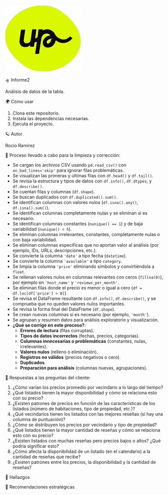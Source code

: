 ![](https://github.com/Roxy-5/Informe1/blob/main/images.jpg)

🛸 Informe2

Análisis de datos de la tabla.

🌍 Cómo usar

1. Clona este repositorio.
2. Instala las dependencias necesarias.
3. Ejecuta el proyecto.

🪐 Autor

Rocío Ramírez

🌌 Proceso llevado a cabo para la limpieza y corrección: 
- Se cargan los archivos CSV usando `pd.read_csv()` con `on_bad_lines='skip'` para ignorar filas problemáticas.
- Se visualizan las primeras y últimas filas con `df.head()` y `df.tail()`.
- Se revisa la estructura y tipos de datos con `df.info()`, `df.dtypes`, y `df.describe()`.
- Se cuentan filas y columnas (`df.shape`).
- Se buscan duplicados con `df.duplicated().sum()`.
- Se identifican columnas con valores nulos (`df.isna().any()`, `df.isna().sum()`).
- Se identifican columnas completamente nulas y se eliminan si es necesario.
- Se identifican columnas constantes (`nunique() == 1`) y de baja variabilidad (`nunique() < 5`).
- Se eliminan columnas irrelevantes, constantes, completamente nulas o con baja variabilidad.
- Se eliminan columnas específicas que no aportan valor al análisis (por ejemplo, IDs, URLs, descripciones, etc.).
- Se convierte la columna `'date'` a tipo fecha (`datetime`).
- Se convierte la columna `'available'` a tipo `category`.
- Se limpia la columna `'price'` eliminando símbolos y convirtiéndola a `float`.
- Se rellenan valores nulos en columnas relevantes con ceros (`fillna(0)`), por ejemplo en `'host_name'` y `'reviews_per_month'`.
- Se eliminan filas donde el precio es menor o igual a cero (`df = df.loc[df['price'] > 0]`).
- Se revisa el DataFrame resultante con `df.info()`, `df.describe()`, y se comprueba que no queden valores nulos importantes.
- Se revisa la forma final del DataFrame (`df.shape`).
- Se crean nuevas columnas si es necesario (por ejemplo, `'month'`).
- Se agrupan y resumen datos para análisis exploratorio y visualización.
- **¿Qué se corrige en este proceso?**:
  - **Errores de lectura** (filas corruptas).
  - **Tipos de datos incorrectos** (fechas, precios, categorías).
  - **Columnas innecesarias o problemáticas** (constantes, nulas, irrelevantes).
  - **Valores nulos** (relleno o eliminación).
  - **Registros no válidos** (precios negativos o cero).
  - **Duplicados**.
  - **Preparación para análisis** (columnas nuevas, agrupaciones).

🚀 Respuestas a las preguntas del cliente:

1. ¿Cómo varían los precios promedio por vecindario a lo largo del tiempo?
2. ¿Qué listados tienen la mayor disponibilidad y cómo se relaciona esto con su precio?
3. ¿Existen patrones de precios en función de las características de los listados (número de habitaciones, tipo de propiedad, etc.)?
4. ¿Qué vecindarios tienen los listados con las mejores reseñas (si hay una columna de puntuación)?
5. ¿Cómo se distribuyen los precios por vecindario y tipo de propiedad?
6. ¿Qué listados tienen la mayor cantidad de reseñas y cómo se relaciona esto con su precio?
7. ¿Existen listados con muchas reseñas pero precios bajos o altos? ¿Qué podría significar esto?
8. ¿Cómo afecta la disponibilidad de un listado (en el calendario) a la cantidad de reseñas que recibe?
9. ¿Existen patrones entre los precios, la disponibilidad y la cantidad de reseñas?

🌋 Hallazgos


🧭 Recomendaciones estratégicas



